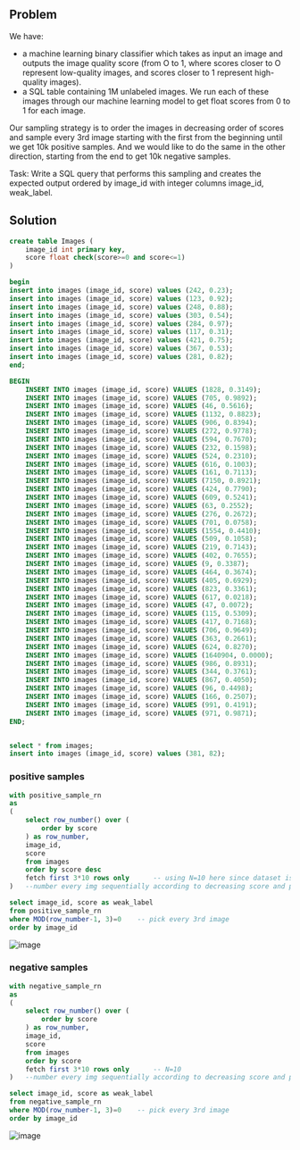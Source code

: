 ## Problem

We have:
- a machine learning binary classifier which takes as input an image and outputs the image quality score (from O to 1, where scores closer to O represent low-quality images, and scores closer to 1 represent high-quality images).
- a SQL table containing 1M unlabeled images. We run each of these images through our machine learning model to get float scores from 0 to 1 for each image.
  
Our sampling strategy is to order the images in decreasing order of scores and sample every 3rd image starting with the first from the beginning until we get 10k positive samples. And we would like to do the same in the other direction, starting from the end to get 10k negative samples.

Task: Write a SQL query that performs this sampling and creates the expected output ordered by image_id with integer columns image_id, weak_label.

## Solution

```sql
create table Images (
    image_id int primary key,
    score float check(score>=0 and score<=1)
)

begin
insert into images (image_id, score) values (242, 0.23);
insert into images (image_id, score) values (123, 0.92);
insert into images (image_id, score) values (248, 0.88);
insert into images (image_id, score) values (303, 0.54);
insert into images (image_id, score) values (284, 0.97);
insert into images (image_id, score) values (117, 0.31);
insert into images (image_id, score) values (421, 0.75);
insert into images (image_id, score) values (367, 0.53);
insert into images (image_id, score) values (281, 0.82);
end;

BEGIN
    INSERT INTO images (image_id, score) VALUES (1828, 0.3149);
    INSERT INTO images (image_id, score) VALUES (705, 0.9892);
    INSERT INTO images (image_id, score) VALUES (46, 0.5616);
    INSERT INTO images (image_id, score) VALUES (1132, 0.8823);
    INSERT INTO images (image_id, score) VALUES (906, 0.8394);
    INSERT INTO images (image_id, score) VALUES (272, 0.9778);
    INSERT INTO images (image_id, score) VALUES (594, 0.7670);
    INSERT INTO images (image_id, score) VALUES (232, 0.1598);
    INSERT INTO images (image_id, score) VALUES (524, 0.2310);
    INSERT INTO images (image_id, score) VALUES (616, 0.1003);
    INSERT INTO images (image_id, score) VALUES (161, 0.7113);
    INSERT INTO images (image_id, score) VALUES (7150, 0.8921);
    INSERT INTO images (image_id, score) VALUES (424, 0.7790);
    INSERT INTO images (image_id, score) VALUES (609, 0.5241);
    INSERT INTO images (image_id, score) VALUES (63, 0.2552);
    INSERT INTO images (image_id, score) VALUES (276, 0.2672);
    INSERT INTO images (image_id, score) VALUES (701, 0.0758);
    INSERT INTO images (image_id, score) VALUES (1554, 0.4410);
    INSERT INTO images (image_id, score) VALUES (509, 0.1058);
    INSERT INTO images (image_id, score) VALUES (219, 0.7143);
    INSERT INTO images (image_id, score) VALUES (402, 0.7655);
    INSERT INTO images (image_id, score) VALUES (9, 0.3387);
    INSERT INTO images (image_id, score) VALUES (464, 0.3674);
    INSERT INTO images (image_id, score) VALUES (405, 0.6929);
    INSERT INTO images (image_id, score) VALUES (823, 0.3361);
    INSERT INTO images (image_id, score) VALUES (617, 0.0218);
    INSERT INTO images (image_id, score) VALUES (47, 0.0072);
    INSERT INTO images (image_id, score) VALUES (115, 0.5309);
    INSERT INTO images (image_id, score) VALUES (417, 0.7168);
    INSERT INTO images (image_id, score) VALUES (706, 0.9649);
    INSERT INTO images (image_id, score) VALUES (363, 0.2661);
    INSERT INTO images (image_id, score) VALUES (624, 0.8270);
    INSERT INTO images (image_id, score) VALUES (1640904, 0.0000);
    INSERT INTO images (image_id, score) VALUES (986, 0.8931);
    INSERT INTO images (image_id, score) VALUES (344, 0.3761);
    INSERT INTO images (image_id, score) VALUES (867, 0.4050);
    INSERT INTO images (image_id, score) VALUES (96, 0.4498);
    INSERT INTO images (image_id, score) VALUES (166, 0.2507);
    INSERT INTO images (image_id, score) VALUES (991, 0.4191);
    INSERT INTO images (image_id, score) VALUES (971, 0.9871);
END;


select * from images;
insert into images (image_id, score) values (381, 82);
```

### positive samples
```sql
with positive_sample_rn 
as
(
    select row_number() over (
        order by score
    ) as row_number,
    image_id,
    score 
    from images 
    order by score desc
    fetch first 3*10 rows only      -- using N=10 here since dataset is small
)   --number every img sequentially according to decreasing score and pick first 3*n only

select image_id, score as weak_label 
from positive_sample_rn
where MOD(row_number-1, 3)=0    -- pick every 3rd image
order by image_id
```
![image](https://github.com/user-attachments/assets/05f1168b-6936-4dff-9102-d0dc6ce71eb6)


### negative samples
```sql
with negative_sample_rn 
as
(
    select row_number() over (
        order by score
    ) as row_number,
    image_id,
    score 
    from images 
    order by score
    fetch first 3*10 rows only      -- N=10
)   --number every img sequentially according to decreasing score and pick first 3*n only

select image_id, score as weak_label 
from negative_sample_rn
where MOD(row_number-1, 3)=0    -- pick every 3rd image
order by image_id
```
![image](https://github.com/user-attachments/assets/14833a05-d8b0-4076-80c2-4c71d2f53875)
